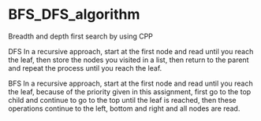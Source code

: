 # BFS_DFS_algorithm
Breadth and depth first search by using CPP

DFS
In a recursive approach, start at the first node 
and read until you reach the leaf, then store the
nodes you visited in a list, then return to the 
parent and repeat the process until you reach the leaf.

BFS
In a recursive approach, start at the first node 
and read until you reach the leaf, because of the 
priority given in this assignment, first go to the 
top child and continue to go to the top until the 
leaf is reached, then these operations continue to
the left, bottom and right and all nodes are read.
